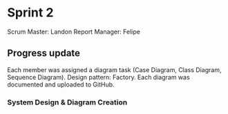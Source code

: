 # Sprint 2
Scrum Master: Landon
Report Manager: Felipe

## Progress update
Each member was assigned a diagram task (Case Diagram, Class Diagram, Sequence Diagram).
Design pattern: Factory.
Each diagram was documented and uploaded to GitHub. 

### System Design & Diagram Creation 
